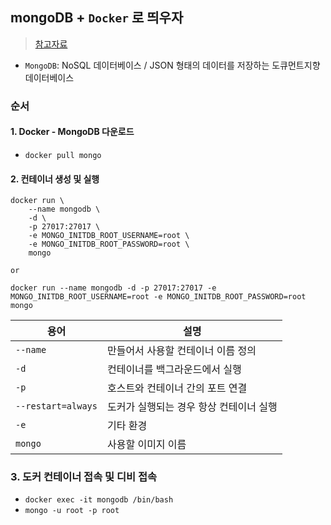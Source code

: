 ## mongoDB + `Docker` 로 띄우자
> [참고자료](https://7942yongdae.tistory.com/131)
- `MongoDB`: NoSQL 데이터베이스 / JSON 형태의 데이터를 저장하는 도큐먼트지향 데이터베이스

### 순서
#### 1. Docker - MongoDB 다운로드
- `docker pull mongo`

#### 2. 컨테이너 생성 및 실행
```
docker run \
    --name mongodb \
    -d \
    -p 27017:27017 \
    -e MONGO_INITDB_ROOT_USERNAME=root \
    -e MONGO_INITDB_ROOT_PASSWORD=root \
    mongo

or

docker run --name mongodb -d -p 27017:27017 -e MONGO_INITDB_ROOT_USERNAME=root -e MONGO_INITDB_ROOT_PASSWORD=root mongo
```


|용어|설명|
|----|-----|
|`--name`|만들어서 사용할 컨테이너 이름 정의|
|`-d`|컨테이너를 백그라운드에서 실행|
|`-p`|호스트와 컨테이너 간의 포트 연결|
|`--restart=always`|도커가 실행되는 경우 항상 컨테이너 실행|
|`-e`|기타 환경|
|`mongo`|사용할 이미지 이름|

### 3. 도커 컨테이너 접속 및 디비 접속
- `docker exec -it mongodb /bin/bash`
- `mongo -u root -p root`
